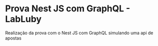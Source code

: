 # Prova Nest JS com GraphQL - LabLuby
Realização da prova com o Nest JS com GraphQL simulando uma api de apostas
